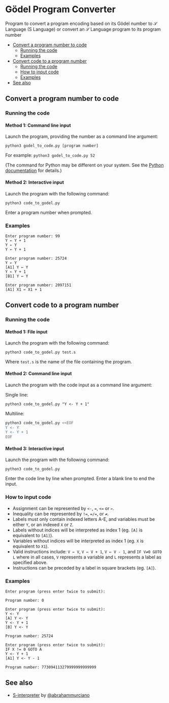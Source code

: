 # Gödel Program Converter

Program to convert a program encoding based on its Gödel number to 𝒮 Language (S Language) or convert an 𝒮 Language program to its program number

- [Convert a program number to code](#convert-a-program-number-to-code)
  - [Running the code](#running-the-code)
  - [Examples](#examples)
- [Convert code to a program number](#convert-code-to-a-program-number)
  - [Running the code](#running-the-code-1)
  - [How to input code](#how-to-input-code)
  - [Examples](#examples-1)
- [See also](#see-also)

## Convert a program number to code

### Running the code

#### Method 1: Command line input

Launch the program, providing the number as a command line argument:

`python3 godel_to_code.py [program number]`

For example: `python3 godel_to_code.py 52`

(The command for Python may be different on your system.  See the [Python documentation](https://docs.python.org/3/using/index.html) for details.)

#### Method 2: Interactive input

Launch the program with the following command:

`python3 code_to_godel.py`

Enter a program number when prompted.

### Examples

```
Enter program number: 99
Y ← Y + 1
Y ← Y
Y ← Y + 1
```

```
Enter program number: 25724
Y ← Y
[A1] Y ← Y
Y ← Y + 1
[B1] Y ← Y
```

```
Enter program number: 2097151
[A1] X1 ← X1 + 1
```

## Convert code to a program number

### Running the code

#### Method 1: File input

Launch the program with the following command:

`python3 code_to_godel.py test.s`

Where `test.s` is the name of the file containing the program.

#### Method 2: Command line input

Launch the program with the code input as a command line argument:

Single line:

`python3 code_to_godel.py "Y <- Y + 1"`

Multiline:

```bash
python3 code_to_godel.py <<EOF
Y <- Y
Y <- Y + 1
EOF
```

#### Method 3: Interactive input

Launch the program with the following command:

`python3 code_to_godel.py`

Enter the code line by line when prompted. Enter a blank line to end the input.

### How to input code

* Assignment can be represented by `<-`, `=`, `<=` or `←`.
* Inequality can be represented by `!=`, `=/=`, or `≠`.
* Labels must only contain indexed letters A-E, and variables must be either `Y`, or an indexed `X` or `Z`.
* Labels without indices will be interpreted as index 1 (eg. `[A]` is equivalent to `[A1]`).
* Variables without indices will be interpreted as index 1 (eg. `X` is equivalent to `X1`).
* Valid instructions include: `V ← V`, `V ← V + 1`, `V ← V - 1`, and `IF V≠0 GOTO L` where in all cases, `V` represents a variable and `L` represents a label as specified above.
* Instructions can be preceded by a label in square brackets (eg. `[A]`).

### Examples

```
Enter program (press enter twice to submit):

Program number: 0
```

```
Enter program (press enter twice to submit):
Y <- Y                       
[A] Y <- Y
Y <- Y + 1
[B] Y <- Y

Program number: 25724
```

```
Enter program (press enter twice to submit):
IF X != 0 GOTO A 
Y <- Y + 1
[A1] Y <- Y - 1    

Program number: 773094113279999999999999
```

## See also

  * [S-interpreter](https://github.com/abrahammurciano/s-interpreter) by [@abrahammurciano](https://github.com/abrahammurciano)

